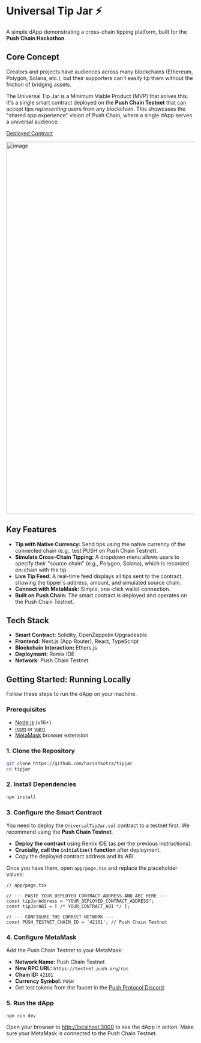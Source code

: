 # Universal Tip Jar ⚡️

A simple dApp demonstrating a cross-chain tipping platform, built for the **Push Chain Hackathon**.

## Core Concept

Creators and projects have audiences across many blockchains (Ethereum, Polygon, Solana, etc.), but their supporters can't easily tip them without the friction of bridging assets.

The Universal Tip Jar is a Minimum Viable Product (MVP) that solves this. It's a single smart contract deployed on the **Push Chain Testnet** that can accept tips *representing* users from any blockchain. This showcases the "shared app experience" vision of Push Chain, where a single dApp serves a universal audience.

[Deployed Contract](https://donut.push.network/address/0xdCFc07D4D03bB20F971898c194B10715a5d6Af91?tab=txs)

<img width="1355" height="990" alt="image" src="https://github.com/user-attachments/assets/64a1f2a3-b384-4955-aceb-764b8c00fb7c" />


## Key Features

*   **Tip with Native Currency:** Send tips using the native currency of the connected chain (e.g., test PUSH on Push Chain Testnet).
*   **Simulate Cross-Chain Tipping:** A dropdown menu allows users to specify their "source chain" (e.g., Polygon, Solana), which is recorded on-chain with the tip.
*   **Live Tip Feed:** A real-time feed displays all tips sent to the contract, showing the tipper's address, amount, and simulated source chain.
*   **Connect with MetaMask:** Simple, one-click wallet connection.
*   **Built on Push Chain:** The smart contract is deployed and operates on the Push Chain Testnet.

## Tech Stack

*   **Smart Contract:** Solidity, OpenZeppelin Upgradeable
*   **Frontend:** Next.js (App Router), React, TypeScript
*   **Blockchain Interaction:** Ethers.js
*   **Deployment:** Remix IDE
*   **Network:** Push Chain Testnet

## Getting Started: Running Locally

Follow these steps to run the dApp on your machine.

### Prerequisites

*   [Node.js](https://nodejs.org/en/) (v16+)
*   [npm](https://www.npmjs.com/) or [yarn](https://yarnpkg.com/)
*   [MetaMask](https://metamask.io/) browser extension

### 1. Clone the Repository

```bash
git clone https://github.com/harishkotra/tipjar
cd tipjar
```

### 2. Install Dependencies

```bash
npm install
```

### 3. Configure the Smart Contract

You need to deploy the `UniversalTipJar.sol` contract to a testnet first. We recommend using the **Push Chain Testnet**.

*   **Deploy the contract** using Remix IDE (as per the previous instructions).
*   **Crucially, call the `initialize()` function** after deployment.
*   Copy the deployed contract address and its ABI.

Once you have them, open `app/page.tsx` and replace the placeholder values:

```tsx
// app/page.tsx

// --- PASTE YOUR DEPLOYED CONTRACT ADDRESS AND ABI HERE ---
const tipJarAddress = "YOUR_DEPLOYED_CONTRACT_ADDRESS"; 
const tipJarABI = [ /* YOUR_CONTRACT_ABI */ ];

// --- CONFIGURE THE CORRECT NETWORK ---
const PUSH_TESTNET_CHAIN_ID = '42101'; // Push Chain Testnet
```

### 4. Configure MetaMask

Add the Push Chain Testnet to your MetaMask:
*   **Network Name:** Push Chain Testnet
*   **New RPC URL:** `https://testnet.push.org/rpc`
*   **Chain ID:** `42101`
*   **Currency Symbol:** `PUSH`
*   Get test tokens from the faucet in the [Push Protocol Discord](https://discord.gg/pushprotocol).

### 5. Run the dApp

```bash
npm run dev
```

Open your browser to [http://localhost:3000](http://localhost:3000) to see the dApp in action. Make sure your MetaMask is connected to the Push Chain Testnet.
